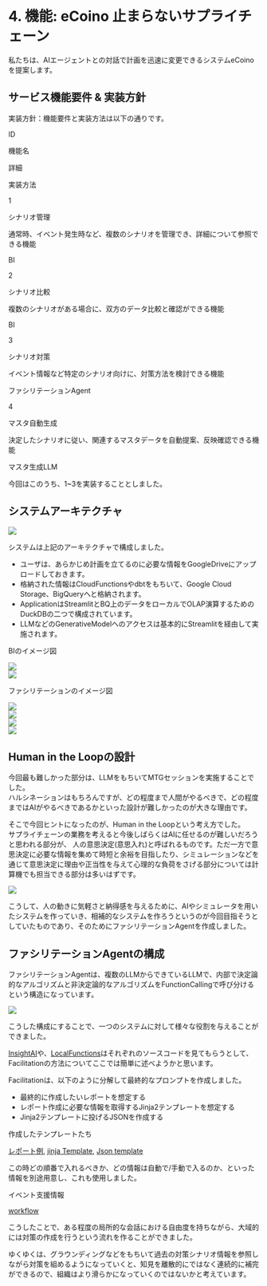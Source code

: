# 4\. 機能: eCoino 止まらないサプライチェーン

私たちは、AIエージェントとの対話で計画を迅速に変更できるシステムeCoinoを提案します。

## [](https://zenn.dev/nayus/articles/45d29a213c4213#%E3%82%B5%E3%83%BC%E3%83%93%E3%82%B9%E6%A9%9F%E8%83%BD%E8%A6%81%E4%BB%B6-%26-%E5%AE%9F%E8%A3%85%E6%96%B9%E9%87%9D)サービス機能要件 & 実装方針

実装方針：機能要件と実装方法は以下の通りです。

ID

機能名

詳細

実装方法

1

シナリオ管理

通常時、イベント発生時など、複数のシナリオを管理でき、詳細について参照できる機能

BI

2

シナリオ比較

複数のシナリオがある場合に、双方のデータ比較と確認ができる機能

BI

3

シナリオ対策

イベント情報など特定のシナリオ向けに、対策方法を検討できる機能

ファシリテーションAgent

4

マスタ自動生成

決定したシナリオに従い、関連するマスタデータを自動提案、反映確認できる機能

マスタ生成LLM

今回はこのうち、1~3を実装することとしました。

## [](https://zenn.dev/nayus/articles/45d29a213c4213#%E3%82%B7%E3%82%B9%E3%83%86%E3%83%A0%E3%82%A2%E3%83%BC%E3%82%AD%E3%83%86%E3%82%AF%E3%83%81%E3%83%A3)システムアーキテクチャ

![](https://storage.googleapis.com/zenn-user-upload/e1152104c916-20250210.png)

システムは上記のアーキテクチャで構成しました。

-   ユーザは、あらかじめ計画を立てるのに必要な情報をGoogleDriveにアップロードしておきます。
-   格納された情報はCloudFunctionsやdbtをもちいて、Google Cloud Storage、BigQueryへと格納されます。
-   ApplicationはStreamlitとBQ上のデータをローカルでOLAP演算するためのDuckDBの二つで構成されています。
-   LLMなどのGenerativeModelへのアクセスは基本的にStreamlitを経由して実施されます。

BIのイメージ図

![](https://storage.googleapis.com/zenn-user-upload/6e61bce66c29-20250210.png)  
![](https://storage.googleapis.com/zenn-user-upload/c17cd9f51564-20250210.png)

ファシリテーションのイメージ図

![](https://storage.googleapis.com/zenn-user-upload/aeaa817e23e7-20250210.png)  
![](https://storage.googleapis.com/zenn-user-upload/00679f2b4138-20250210.png)  
![](https://storage.googleapis.com/zenn-user-upload/8436371a964b-20250210.png)  
![](https://storage.googleapis.com/zenn-user-upload/aef34c573fa1-20250210.png)

## [](https://zenn.dev/nayus/articles/45d29a213c4213#human-in-the-loop%E3%81%AE%E8%A8%AD%E8%A8%88)Human in the Loopの設計

今回最も難しかった部分は、LLMをもちいてMTGセッションを実施することでした。  
ハルシネーションはもちろんですが、どの程度まで人間がやるべきで、どの程度まではAIがやるべきであるかといった設計が難しかったのが大きな理由です。

そこで今回ヒントになったのが、Human in the Loopという考え方でした。  
サプライチェーンの業務を考えると今後しばらくはAIに任せるのが難しいだろうと思われる部分が、 人の意思決定(意思入れ)と呼ばれるものです。ただ一方で意思決定に必要な情報を集めて時短と余裕を目指したり、シミュレーションなどを通じて意思決定に理由や正当性を与えて心理的な負荷をさげる部分については計算機でも担当できる部分は多いはずです。

![](https://storage.googleapis.com/zenn-user-upload/ad24227a7049-20250210.png)

こうして、人の動きに気軽さと納得感を与えるために、AIやシミュレータを用いたシステムを作っていき、相補的なシステムを作ろうというのが今回目指そうとしていたものであり、そのためにファシリテーションAgentを作成しました。

## [](https://zenn.dev/nayus/articles/45d29a213c4213#%E3%83%95%E3%82%A1%E3%82%B7%E3%83%AA%E3%83%86%E3%83%BC%E3%82%B7%E3%83%A7%E3%83%B3agent%E3%81%AE%E6%A7%8B%E6%88%90)ファシリテーションAgentの構成

ファシリテーションAgentは、複数のLLMからできているLLMで、内部で決定論的なアルゴリズムと非決定論的なアルゴリズムをFunctionCallingで呼び分けるという構造になっています。

![](https://storage.googleapis.com/zenn-user-upload/f782fadbbd94-20250210.jpg)

こうした構成にすることで、一つのシステムに対して様々な役割を与えることができました。

[InsightAI](https://github.com/takesei/namapn-council/blob/master/webcli/genai/models/txt2sql.py#L6-L17)や、[LocalFunctions](https://github.com/takesei/namapn-council/blob/master/webcli/genai/models/organizer.py#L9-L13)はそれぞれのソースコードを見てもらうとして、Facilitationの方法についてここでは簡単に述べようかと思います。

Facilitationは、以下のように分解して最終的なプロンプトを作成しました。

-   最終的に作成したいレポートを想定する
-   レポート作成に必要な情報を取得するJinja2テンプレートを想定する
-   Jinja2テンプレートに投げるJSONを作成する

作成したテンプレートたち

[レポート例](https://github.com/takesei/namapn-council/blob/master/webcli/templates/sample_strategy.json), [jinja Template](https://github.com/takesei/namapn-council/blob/master/webcli/templates/strategy.md), [Json template](https://github.com/takesei/namapn-council/blob/master/webcli/templates/schema_strategy.json)

この時どの順番で入れるべきか、どの情報は自動で/手動で入るのか、といった情報を別途用意し、これも使用しました。

イベント支援情報

[workflow](https://github.com/takesei/namapn-council/blob/master/webcli/templates/workflow_strategy.md)

こうしたことで、ある程度の局所的な会話における自由度を持ちながら、大域的には対策の作成を行うという流れを作ることができました。

ゆくゆくは、グラウンディングなどをもちいて過去の対策シナリオ情報を参照しながら対策を組めるようになっていくと、知見を離散的にではなく連続的に補完ができるので、組織はより滑らかになっていくのではないかと考えています。